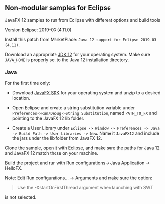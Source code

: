 ## Non-modular samples for Eclipse

JavaFX 12 samples to run from Eclipse with different options and build tools

Version Eclipse: 2019-03 (4.11.0)

Install this patch from MarketPlace: `Java 12 support for Eclipse 2019-03 (4.11)`.

Download an appropriate [JDK 12](https://jdk.java.net/12/) for your operating system. Make sure `JAVA_HOME` 
is properly set to the Java 12 installation directory. 

### Java

For the first time only:

- Download [JavaFX SDK](https://gluonhq.com/products/javafx/) for your operating 
system and unzip to a desired location.

- Open Eclipse and create a string substitution variable under `Preferences->Run/Debug->String Substitution`, named `PATH_TO_FX` and
pointing to the JavaFX 12 lib folder. 

- Create a User Library under `Eclipse -> Window -> Preferences -> Java -> Build Path -> User Libraries -> New`.
Name it `JavaFX12` and include the jars under the lib folder from JavaFX 12.

Clone the sample, open it with Eclipse, and make sure the paths for Java 12 and 
JavaFX 12 match those on your machine.

Build the project and run with Run configurations-> Java Application -> HelloFX.

Note: Edit Run configurations... -> Arguments and make sure the option:
 
> Use the -XstartOnFirstThread argument when launching with SWT 

is not selected.